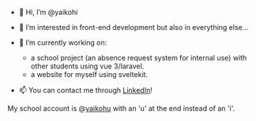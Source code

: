 - 👋 Hi, I’m @yaikohi
- 👀 I’m interested in front-end development but also in everything else...
- 🌱 I’m currently working on:
  - a school project (an absence request system for internal use) with other students using vue 3/laravel.
  - a website for myself using sveltekit.

- 📫 You can contact me through [LinkedIn](https://www.linkedin.com/in/erik-beem-3a245a117/)!

My school account is @[yaikohu](https://github.com/yaikohu) with an 'u' at the end instead of an 'i'.
